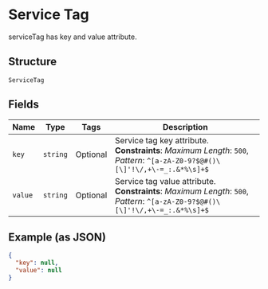 
# Service Tag

serviceTag has key and value attribute.

## Structure

`ServiceTag`

## Fields

| Name | Type | Tags | Description |
|  --- | --- | --- | --- |
| `key` | `string` | Optional | Service tag key attribute.<br>**Constraints**: *Maximum Length*: `500`, *Pattern*: `^[a-zA-Z0-9?$@#()\[\]'!\/,+\-=_:.&*%\s]+$` |
| `value` | `string` | Optional | Service tag value attribute.<br>**Constraints**: *Maximum Length*: `500`, *Pattern*: `^[a-zA-Z0-9?$@#()\[\]'!\/,+\-=_:.&*%\s]+$` |

## Example (as JSON)

```json
{
  "key": null,
  "value": null
}
```

